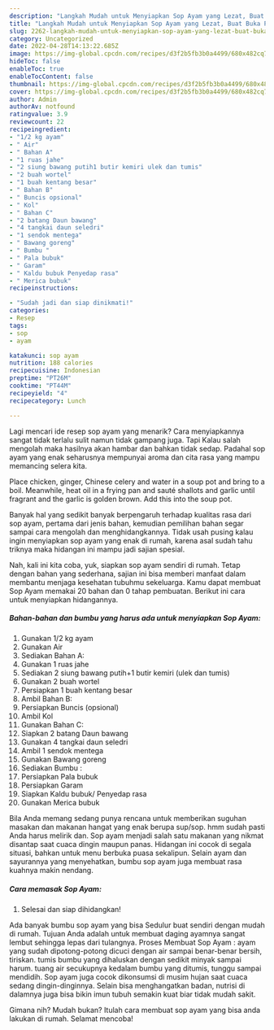 ```yaml
---
description: "Langkah Mudah untuk Menyiapkan Sop Ayam yang Lezat, Buat Buka Puasa Sempurna"
title: "Langkah Mudah untuk Menyiapkan Sop Ayam yang Lezat, Buat Buka Puasa Sempurna"
slug: 2262-langkah-mudah-untuk-menyiapkan-sop-ayam-yang-lezat-buat-buka-puasa-sempurna
category: Uncategorized
date: 2022-04-28T14:13:22.685Z
image: https://img-global.cpcdn.com/recipes/d3f2b5fb3b0a4499/680x482cq70/sop-ayam-foto-resep-utama.jpg
hideToc: false
enableToc: true
enableTocContent: false
thumbnail: https://img-global.cpcdn.com/recipes/d3f2b5fb3b0a4499/680x482cq70/sop-ayam-foto-resep-utama.jpg
cover: https://img-global.cpcdn.com/recipes/d3f2b5fb3b0a4499/680x482cq70/sop-ayam-foto-resep-utama.jpg
author: Admin
authorAv: notfound
ratingvalue: 3.9
reviewcount: 22
recipeingredient:
- "1/2 kg ayam"
- " Air"
- " Bahan A"
- "1 ruas jahe"
- "2 siung bawang putih1 butir kemiri ulek dan tumis"
- "2 buah wortel"
- "1 buah kentang besar"
- " Bahan B"
- " Buncis opsional"
- " Kol"
- " Bahan C"
- "2 batang Daun bawang"
- "4 tangkai daun seledri"
- "1 sendok mentega"
- " Bawang goreng"
- " Bumbu "
- " Pala bubuk"
- " Garam"
- " Kaldu bubuk Penyedap rasa"
- " Merica bubuk"
recipeinstructions:

- "Sudah jadi dan siap dinikmati!"
categories:
- Resep
tags:
- sop
- ayam

katakunci: sop ayam 
nutrition: 188 calories
recipecuisine: Indonesian
preptime: "PT26M"
cooktime: "PT44M"
recipeyield: "4"
recipecategory: Lunch

---
```



Lagi mencari ide resep sop ayam yang menarik? Cara menyiapkannya sangat tidak terlalu sulit namun tidak gampang juga. Tapi Kalau salah mengolah maka hasilnya akan hambar dan bahkan tidak sedap. Padahal sop ayam yang enak seharusnya mempunyai aroma dan cita rasa yang mampu memancing selera kita.


Place chicken, ginger, Chinese celery and water in a soup pot and bring to a boil. Meanwhile, heat oil in a frying pan and sauté shallots and garlic until fragrant and the garlic is golden brown. Add this into the soup pot.

Banyak hal yang sedikit banyak berpengaruh terhadap kualitas rasa dari sop ayam, pertama dari jenis bahan, kemudian pemilihan bahan segar sampai cara mengolah dan menghidangkannya. Tidak usah pusing kalau ingin menyiapkan sop ayam yang enak di rumah, karena asal sudah tahu triknya maka hidangan ini mampu jadi sajian spesial.


Nah, kali ini kita coba, yuk, siapkan sop ayam sendiri di rumah. Tetap dengan bahan yang sederhana, sajian ini bisa memberi manfaat dalam membantu menjaga kesehatan tubuhmu sekeluarga. Kamu dapat membuat Sop Ayam memakai 20 bahan dan 0 tahap pembuatan. Berikut ini cara untuk menyiapkan hidangannya.

<!--inarticleads1-->

##### Bahan-bahan dan bumbu yang harus ada untuk menyiapkan Sop Ayam:

1. Gunakan 1/2 kg ayam
1. Gunakan  Air
1. Sediakan  Bahan A:
1. Gunakan 1 ruas jahe
1. Sediakan 2 siung bawang putih+1 butir kemiri (ulek dan tumis)
1. Gunakan 2 buah wortel
1. Persiapkan 1 buah kentang besar
1. Ambil  Bahan B:
1. Persiapkan  Buncis (opsional)
1. Ambil  Kol
1. Gunakan  Bahan C:
1. Siapkan 2 batang Daun bawang
1. Gunakan 4 tangkai daun seledri
1. Ambil 1 sendok mentega
1. Gunakan  Bawang goreng
1. Sediakan  Bumbu :
1. Persiapkan  Pala bubuk
1. Persiapkan  Garam
1. Siapkan  Kaldu bubuk/ Penyedap rasa
1. Gunakan  Merica bubuk


Bila Anda memang sedang punya rencana untuk memberikan suguhan masakan dan makanan hangat yang enak berupa sup/sop. hmm sudah pasti Anda harus melirik dan. Sop ayam menjadi salah satu makanan yang nikmat disantap saat cuaca dingin maupun panas. Hidangan ini cocok di segala situasi, bahkan untuk menu berbuka puasa sekalipun. Selain ayam dan sayurannya yang menyehatkan, bumbu sop ayam juga membuat rasa kuahnya makin nendang. 

<!--inarticleads2-->

##### Cara memasak Sop Ayam:


1. Selesai dan siap dihidangkan!

Ada banyak bumbu sop ayam yang bisa Sedulur buat sendiri dengan mudah di rumah. Tujuan Anda adalah untuk membuat daging ayamnya sangat lembut sehingga lepas dari tulangnya. Proses Membuat Sop Ayam : ayam yang sudah dipotong-potong dicuci dengan air sampai benar-benar bersih, tiriskan. tumis bumbu yang dihaluskan dengan sedikit minyak sampai harum. tuang air secukupnya kedalam bumbu yang ditumis, tunggu sampai mendidih. Sop ayam juga cocok dikonsumsi di musim hujan saat cuaca sedang dingin-dinginnya. Selain bisa menghangatkan badan, nutrisi di dalamnya juga bisa bikin imun tubuh semakin kuat biar tidak mudah sakit. 

Gimana nih? Mudah bukan? Itulah cara membuat sop ayam yang bisa anda lakukan di rumah. Selamat mencoba!
